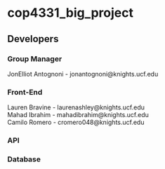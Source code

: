 # cop4331_big_project


## Developers
<h3> Group Manager </h3>
JonElliot Antognoni - jonantognoni@knights.ucf.edu <br/>

<h3> Front-End </h3>
Lauren Bravine - laurenashley@knights.ucf.edu <br/>
Mahad Ibrahim - mahadibrahim@knights.ucf.edu <br/>
Camilo Romero - cromero048@knights.ucf.edu <br/>

<h3> API </h3>

<h3> Database </h3>
